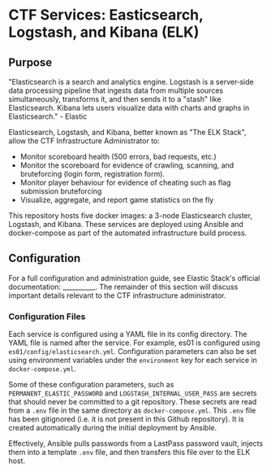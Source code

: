 # CTF Services: Easticsearch, Logstash, and Kibana (ELK)

## Purpose

"Elasticsearch is a search and analytics engine. Logstash is a server‑side data processing pipeline that ingests data from multiple sources simultaneously,      transforms it, and then sends it to a "stash" like Elasticsearch. Kibana lets users visualize data with charts and graphs in Elasticsearch." - Elastic


Elasticsearch, Logstash, and Kibana, better known as "The ELK Stack", allow the CTF Infrastructure Administrator to:
- Monitor scoreboard health (500 errors, bad requests, etc.)
- Monitor the scoreboard for evidence of crawling, scanning, and bruteforcing (login form, registration form). 
- Monitor player behaviour for evidence of cheating such as flag submission bruteforcing
- Visualize, aggregate, and report game statistics on the fly

This repository hosts five docker images: a 3-node Elasticsearch cluster, Logstash, and Kibana. These services are deployed using Ansible and docker-compose as part of the automated infrastructure build process. 


## Configuration

For a full configuration and administration guide, see Elastic Stack's official documentation: __________. The remainder of this section will discuss important details relevant to the CTF infrastructure administrator.

### Configuration Files
Each service is configured using a YAML file in its config directory. The YAML file is named after the service. For example, es01 is configured using `es01/config/elasticsearch.yml`. Configuration parameters can also be set using environment variables under the `environment` key for each service in `docker-compose.yml`.

Some of these configuration parameters, such as `PERMANENT_ELASTIC_PASSWORD` and `LOGSTASH_INTERNAL_USER_PASS` are secrets that should never be committed to a git repository. These secrets are read from a `.env` file in the same directory as `docker-compose.yml`. This `.env` file has been gitignored (i.e. it is not present in this Github repository). It is created automatically during the initial deployment by Ansible.

Effectively, Ansible pulls passwords from a LastPass password vault, injects them into a template `.env` file, and then transfers this file over to the ELK host. <template file> and <deploy-elk.yml> provide a step by step guide on how CTFd is deployed.

### Secure Cluster 

Security features are enabled in this Elasticsearch cluster. TLS is enabled at the transport layer securing communication between Elasticsearch nodes. TLS is also enabled at the HTTP REST interface securing communication between Elasticsearch nodes and HTTP clients using the Elasticsearch API. 

A server certificate is also generated for both Logstash, to secure communication with Filebeat agents, and Kibana to secure communication between the server and the user's browser.

Certificates for each service are generated by the CTF environment's certificate authority (CA) using an Ansible playbook, <generate-tls-certificates.yml> in <>.

Unfortunately, this property means that at this time, the services in this repository cannot be deployed in standalone mode out of the box (i.e. without Ansible) because each Dockerfile expects certificate bundles to be present. 

### Logstash Pipeline

In the interest of keeping this repository unopinionated, we do not make assumptions about the type or format of the data you choose to ingest from CTFd or how you choose to process this data. We do, however, provide the pipeline used in ISSessionsCTF2021 as an example <here>.

The pipeline in logstash.conf, however, does process the access and error logs it receives from Nginx as the format of these logs is well-known.

### Kibana Dashboards

CTF monitoring dashboards are not provided out of the box at this time. 


## Deployment

See <template file> and <deploy-elk.yml> in <> to get an understanding of how ELK is deployed. 

### Network Location

Internal Subnet.

### Important Accounts, Credentials, and Secrets

During service deployment, Ansible uses the `lpass` commandline utility to retrieve secrets from a LastPass password vault. The following tables catalog all secrets related to ELK that must be set up in lastpass prior to the <automated infrastructure build process>.

| LastPass ID                     | Secret Type | Username         | Description | 
|---------------------------------|-------------|------------------|-------------|
| ctf_elastic_user_bootstrap_pass | 16+ Character Password    | elastic          | The elastic user is the equivalent of root in Elasticsearch. It has two passwords. The bootstrap password is used to start the cluster and set the passwords of kibana_system and logstash_system. This password is then changed when the ELK cluster bootstrap process is completed and the logstash_system and kibana_system passwords have been set to ctf_elastic_user_permanent_pass |
| ctf_elastic_user_permanent_pass | 16+ Character Password    | elastic          | The elastic user is the equivalent of root in Elasticsearch. It has two passwords. The bootstrap password is used to start the cluster and set the passwords of kibana_system and logstash_system. This password is then changed when the ELK cluster bootstrap process is completed and the logstash_system and kibana_system passwords have been set to ctf_elastic_user_permanent_pass |
| ctf_logstash_system_user_pass   | 16+ Character Password    | logstash_system  | The logstash_system user is used for shipping logstash monitoring data to a secure Elasticsearch cluster (i.e. to monitor the logstash system)|                                                                                                  
| ctf_kibana_system_user_pass     | 16+ Character Password    | kibana_system    | The kibana_system user is used for shipping kibana monitoring data to a secure Elasticsearch cluster (i.e. to monitor the kibana system)|
| ctf_logstash_internal_user_pass | 16+ Character Password    | logstash_internal| The logstash_internal has the logstash_writr role and is responsible for writing data parsed by logstash to elasticsearch (like processed Nginx and CTFd logs)|

### Pre-Deployment Configuration Checklist

Before starting the automated infrastructue build process, please perform the following steps:
1. Generate secrets related to ELK and store them in a LastPass password vault (See "Important Accounts, Credentials, and Secrets" above.)
2. Review `docker-compose.yml` and verify all configuration parameters.
3. Review `elasticsearch.yml`, `logstash.yml`, and `kibana.yml` configuration files and verify all configuration parameters.

### Post-Deployment Configuration Checklist

Once the automated infrastructure build process is complete, there are a number of steps that need to be taken to prepare ELK for game day.
1. Once all containers are up and running, run the following script to set passwords for built-in ELK users (logstash_system, kibana_system, and elastic) and to create the logstash_internal user:
```
./configure-users.sh
```
2. Set up index patterns in Kibana using the GUI
3. Build security monitoring and game statistics dashboards
